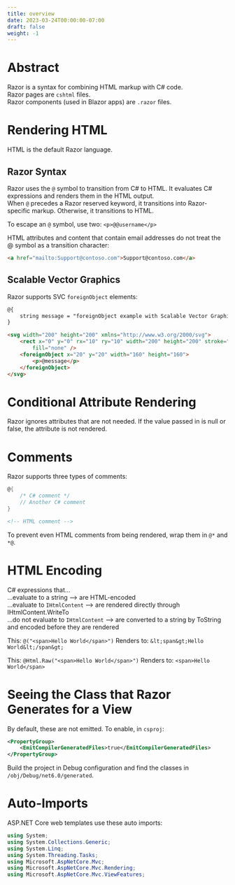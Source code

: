 ```yaml
---
title: overview
date: 2023-03-24T00:00:00-07:00
draft: false
weight: -1
---
```


# Abstract
Razor is a syntax for combining HTML markup with C# code.  
Razor pages are `cshtml` files.  
Razor components (used in Blazor apps) are `.razor` files.  

# Rendering HTML
HTML is the default Razor language.

## Razor Syntax
Razor uses the `@` symbol to transition from C# to HTML.  It evaluates C# expressions and renders them in the HTML output.  
When `@` precedes a Razor reserved keyword, it transitions into Razor-specific markup.  Otherwise, it transitions to HTML.

To escape an `@` symbol, use two: `<p>@@username</p>`  

HTML attributes and content that contain email addresses do not treat the @ symbol as a transition character:
```html
<a href="mailto:Support@contoso.com">Support@contoso.com</a>
```

## Scalable Vector Graphics
Razor supports SVC `foreignObject` elements:
```html
@{
    string message = "foreignObject example with Scalable Vector Graphics (SVG)";
}

<svg width="200" height="200" xmlns="http://www.w3.org/2000/svg">
    <rect x="0" y="0" rx="10" ry="10" width="200" height="200" stroke="black" 
        fill="none" />
    <foreignObject x="20" y="20" width="160" height="160">
        <p>@message</p>
    </foreignObject>
</svg>
```

# Conditional Attribute Rendering
Razor ignores attributes that are not needed.  If the value passed in is null or false, the attribute is not rendered.

# Comments
Razor supports three types of comments:
```cs
@{
    /* C# comment */
    // Another C# comment
}
```
```html
<!-- HTML comment -->
```

To prevent even HTML comments from being rendered, wrap them in `@*` and `*@`.

# HTML Encoding
C# expressions that…  
…evaluate to a string --> are HTML-encoded  
…evaluate to `IHtmlContent` --> are rendered directly through IHtmlContent.WriteTo  
…do not evaluate to `IHtmlContent` --> are converted to a string by ToString and encoded before they are rendered  

This:  `@("<span>Hello World</span>")`
Renders to:  `&lt;span&gt;Hello World&lt;/span&gt;`

This:  `@Html.Raw("<span>Hello World</span>")`
Renders to:  `<span>Hello World</span>`

# Seeing the Class that Razor Generates for a View
By default, these are not emitted.  To enable, in `csproj`:  
```xml
<PropertyGroup>
    <EmitCompilerGeneratedFiles>true</EmitCompilerGeneratedFiles>
</PropertyGroup>
```

Build the project in Debug configuration and find the classes in `/obj/Debug/net6.0/generated`.

# Auto-Imports
ASP.NET Core web templates use these auto imports:
```cs
using System;
using System.Collections.Generic;
using System.Linq;
using System.Threading.Tasks;
using Microsoft.AspNetCore.Mvc;
using Microsoft.AspNetCore.Mvc.Rendering;
using Microsoft.AspNetCore.Mvc.ViewFeatures;
```

